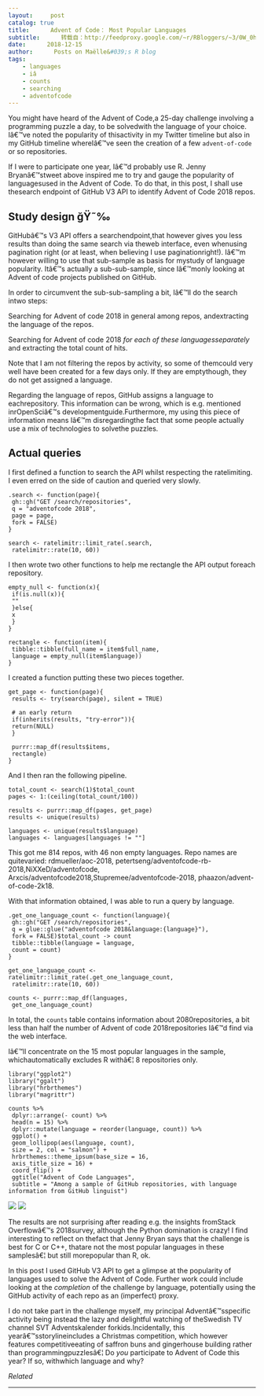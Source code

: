 ```yaml
---
layout:     post
catalog: true
title:      Advent of Code： Most Popular Languages
subtitle:      转载自：http://feedproxy.google.com/~r/RBloggers/~3/0W_0h79QfOM/
date:      2018-12-15
author:      Posts on Maëlle&#039;s R blog
tags:
    - languages
    - iâ
    - counts
    - searching
    - adventofcode
---
```






You might have heard of the Advent of Code,a 25-day challenge involving a programming puzzle a day, to be solvedwith the language of your choice. Iâ€™ve noted the popularity of thisactivity in my Twitter timeline but also in my GitHub timeline whereIâ€™ve seen the creation of a few `advent-of-code` or so repositories.


If I were to participate one year, Iâ€™d probably use R. Jenny Bryanâ€™stweet above inspired me to try and gauge the popularity of languagesused in the Advent of Code. To do that, in this post, I shall use thesearch endpoint of GitHub V3 API to identify Advent of Code 2018 repos.

## Study design ğŸ˜‰

GitHubâ€™s V3 API offers a searchendpoint,that however gives you less results than doing the same search via theweb interface, even whenusing pagination right (or at least, when believing I use paginationright!). Iâ€™m however willing to use that sub-sample as basis for mystudy of language popularity. Itâ€™s actually a sub-sub-sample, since Iâ€™monly looking at Advent of code projects published on GitHub.

In order to circumvent the sub-sub-sampling a bit, Iâ€™ll do the search intwo steps:


Searching for Advent of code 2018 in general among repos, andextracting the language of the repos.


Searching for Advent of code 2018 *for each of these languagesseparately* and extracting the total count of hits.


Note that I am not filtering the repos by activity, so some of themcould very well have been created for a few days only. If they are emptythough, they do not get assigned a language.

Regarding the language of repos, GitHub assigns a language to eachrepository. This information can be wrong, which is e.g. mentioned inrOpenSciâ€™s developmentguide.Furthermore, my using this piece of information means Iâ€™m disregardingthe fact that some people actually use a mix of technologies to solvethe puzzles.

## Actual queries

I first defined a function to search the API whilst respecting the ratelimiting. I even erred on the side of caution and queried very slowly.

```
.search <- function(page){
 gh::gh("GET /search/repositories",
 q = "adventofcode 2018",
 page = page,
 fork = FALSE)
}

search <- ratelimitr::limit_rate(.search,
 ratelimitr::rate(10, 60))

```

I then wrote two other functions to help me rectangle the API output foreach repository.

```
empty_null <- function(x){
 if(is.null(x)){
 ""
 }else{
 x
 }
}

rectangle <- function(item){
 tibble::tibble(full_name = item$full_name,
 language = empty_null(item$language))
}

```

I created a function putting these two pieces together.

```
get_page <- function(page){
 results <- try(search(page), silent = TRUE)

 # an early return
 if(inherits(results, "try-error")){
 return(NULL)
 }

 purrr::map_df(results$items,
 rectangle)
}

```

And I then ran the following pipeline.

```
total_count <- search(1)$total_count
pages <- 1:(ceiling(total_count/100))

results <- purrr::map_df(pages, get_page)
results <- unique(results)

languages <- unique(results$language)
languages <- languages[languages != ""]

```

This got me 814 repos, with 46 non empty languages. Repo names are quitevaried: rdmueller/aoc-2018, petertseng/adventofcode-rb-2018,NiXXeD/adventofcode, Arxcis/adventofcode2018,Stupremee/adventofcode-2018, phaazon/advent-of-code-2k18.

With that information obtained, I was able to run a query by language.

```
.get_one_language_count <- function(language){
 gh::gh("GET /search/repositories",
 q = glue::glue("adventofcode 2018&language:{language}"),
 fork = FALSE)$total_count -> count
 tibble::tibble(language = language,
 count = count)
}

get_one_language_count <- ratelimitr::limit_rate(.get_one_language_count,
 ratelimitr::rate(10, 60))

counts <- purrr::map_df(languages,
 get_one_language_count)

```

In total, the `counts` table contains information about 2080repositories, a bit less than half the number of Advent of code 2018repositories Iâ€™d find via the web interface.

Iâ€™ll concentrate on the 15 most popular languages in the sample, whichautomatically excludes R withâ€¦ 8 repositories only.

```
library("ggplot2")
library("ggalt")
library("hrbrthemes")
library("magrittr")

counts %>%
 dplyr::arrange(- count) %>%
 head(n = 15) %>%
 dplyr::mutate(language = reorder(language, count)) %>%
 ggplot() +
 geom_lollipop(aes(language, count),
 size = 2, col = "salmon") +
 hrbrthemes::theme_ipsum(base_size = 16,
 axis_title_size = 16) +
 coord_flip() +
 ggtitle("Advent of Code Languages",
 subtitle = "Among a sample of GitHub repositories, with language information from GitHub linguist")

```

![](https://i2.wp.com/masalmon.eu/figure/source/2018-12-15-adventofcode/adventofcode.png?w=456&ssl=1)
![](https://i2.wp.com/masalmon.eu/figure/source/2018-12-15-adventofcode/adventofcode.png?w=456&ssl=1)


The results are not surprising after reading e.g. the insights fromStack Overflowâ€™s 2018survey, although the Python domination is crazy! I find interesting to reflect on thefact that Jenny Bryan says that the challenge is best for C or C++, thatare not the most popular languages in these samplesâ€¦ but still morepopular than R, ok.

In this post I used GitHub V3 API to get a glimpse at the popularity of languages used to solve the Advent of Code. Further work could include looking at the *completion* of the challenge by language, potentially using the GitHub activity of each repo as an (imperfect) proxy.

I do not take part in the challenge myself, my principal Adventâ€™sspecific activity being instead the lazy and delightful watching of theSwedish TV channel SVT Adventskalender forkids.Incidentally, this yearâ€™sstorylineincludes a Christmas competition, which however features competitiveeating of saffron buns and gingerhouse building rather than programmingpuzzlesâ€¦ Do *you* participate to Advent of Code this year? If so, withwhich language and why?


*Related*








---
